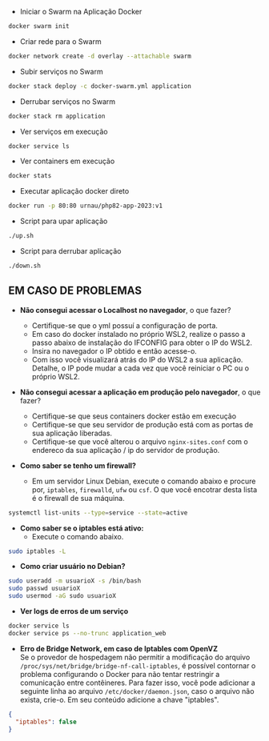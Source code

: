 - Iniciar o Swarm na Aplicação Docker

```sh
docker swarm init
```

- Criar rede para o Swarm

```sh
docker network create -d overlay --attachable swarm
```

- Subir serviços no Swarm

```sh
docker stack deploy -c docker-swarm.yml application
```

- Derrubar serviços no Swarm

```sh
docker stack rm application
```

- Ver serviços em execução

```sh
docker service ls
```

- Ver containers em execução

```sh
docker stats
```

- Executar aplicação docker direto

```sh
docker run -p 80:80 urnau/php82-app-2023:v1
```

- Script para upar aplicação

```sh
./up.sh
```

- Script para derrubar aplicação

```sh
./down.sh
```

## EM CASO DE PROBLEMAS

- <b>Não consegui acessar o Localhost no navegador</b>, o que fazer?

  - Certifique-se que o yml possuí a configuração de porta.
  - Em caso do docker instalado no próprio WSL2, realize o passo a passo abaixo de instalação do IFCONFIG para obter o IP do WSL2.
  - Insira no navegador o IP obtido e então acesse-o.
  - Com isso você visualizará atrás do IP do WSL2 a sua aplicação. Detalhe, o IP pode mudar a cada vez que você reiniciar o PC ou o próprio WSL2.

- <b>Não consegui acessar a aplicação em produção pelo navegador</b>, o que fazer?

  - Certifique-se que seus containers docker estão em execução
  - Certifique-se que seu servidor de produção está com as portas de sua aplicação liberadas.
  - Certifique-se que você alterou o arquivo `nginx-sites.conf` com o endereco da sua aplicação / ip do servidor de produção.

- <b>Como saber se tenho um firewall?</b>
  - Em um servidor Linux Debian, execute o comando abaixo e procure por, `iptables`, `firewalld`, `ufw` ou `csf`. O que você encotrar desta lista é o firewall de sua máquina.

```sh
systemctl list-units --type=service --state=active
```

- <b>Como saber se o iptables está ativo:</b>
  - Execute o comando abaixo.

```sh
sudo iptables -L
```

- <b>Como criar usuário no Debian?</b>

```sh
sudo useradd -m usuarioX -s /bin/bash
sudo passwd usuarioX
sudo usermod -aG sudo usuarioX
```

- <b>Ver logs de erros de um serviço</b>

```sh
docker service ls
docker service ps --no-trunc application_web
```

- <b>Erro de Bridge Network, em caso de Iptables com OpenVZ</b><br>
  Se o provedor de hospedagem não permitir a modificação do arquivo `/proc/sys/net/bridge/bridge-nf-call-iptables`, é possível contornar o problema configurando o Docker para não tentar restringir a comunicação entre contêineres. Para fazer isso, você pode adicionar a seguinte linha ao arquivo `/etc/docker/daemon.json`, caso o arquivo não exista, crie-o. Em seu conteúdo adicione a chave "iptables".

```json
{
  "iptables": false
}
```
